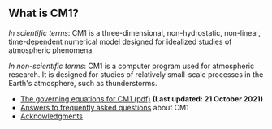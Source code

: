 ## What is CM1?

_In scientific terms_:  CM1 is a three-dimensional, non-hydrostatic, non-linear, time-dependent numerical model designed for idealized studies of atmospheric phenomena.

_In non-scientific terms_:  CM1 is a computer program used for atmospheric research.  It is designed for studies of relatively small-scale processes in the Earth's atmosphere, such as thunderstorms.

- [The governing equations for CM1 (pdf)](cm1_equations.pdf)  **(Last updated:  21 October 2021)**
- [Answers to frequently asked questions](faq.md) about CM1
- [Acknowledgments](ACKNOWLEDGMENTS.md)
